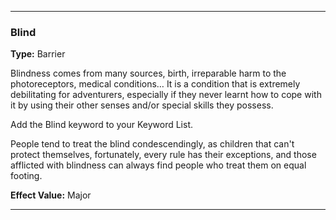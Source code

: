 ___
### Blind
__Type:__ Barrier

Blindness comes from many sources, birth, irreparable harm to the photoreceptors, medical conditions… It is a condition that is extremely debilitating for adventurers, especially if they never learnt how to cope with it by using their other senses and/or special skills they possess.

Add the Blind keyword to your Keyword List.

People tend to treat the blind condescendingly, as children that can't protect themselves, fortunately, every rule has their exceptions, and those afflicted with blindness can always find people who treat them on equal footing.

__Effect Value:__ Major

___